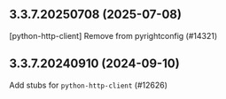 ## 3.3.7.20250708 (2025-07-08)

[python-http-client] Remove from pyrightconfig (#14321)

## 3.3.7.20240910 (2024-09-10)

Add stubs for `python-http-client` (#12626)

